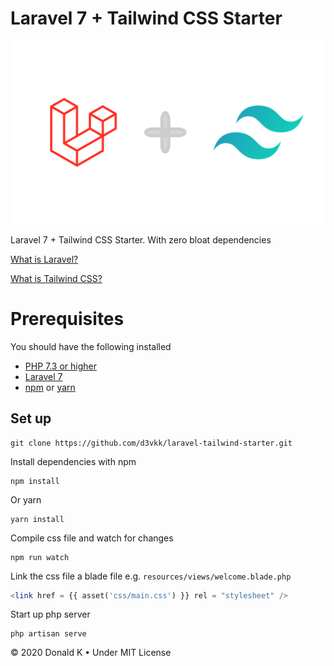 # Laravel 7 + Tailwind CSS Starter

![Laravel + Tailwind Logo](https://github.com/d3vkk/laravel-tailwind-starter/blob/master/laravel-tailwind-logo.png)

Laravel 7 + Tailwind CSS Starter. With zero bloat dependencies

[What is Laravel?](https://laravel.com/)

[What is Tailwind CSS?](https://tailwindcss.com/)

# Prerequisites

You should have the following installed
 - [PHP 7.3 or higher](https://php)
 - [Laravel 7](https://laravel.com/)
 - [npm](https://npm.com/) or [yarn](https://yarnpkg.com/)

## Set up

```
git clone https://github.com/d3vkk/laravel-tailwind-starter.git
```

Install dependencies with npm
```
npm install
```

Or yarn
```
yarn install
```

Compile css file and watch for changes
```
npm run watch
```

Link the css file a blade file e.g. `resources/views/welcome.blade.php`
```php
<link href = {{ asset('css/main.css') }} rel = "stylesheet" />
```

Start up php server
```
php artisan serve
```

© 2020 Donald K • Under MIT License
